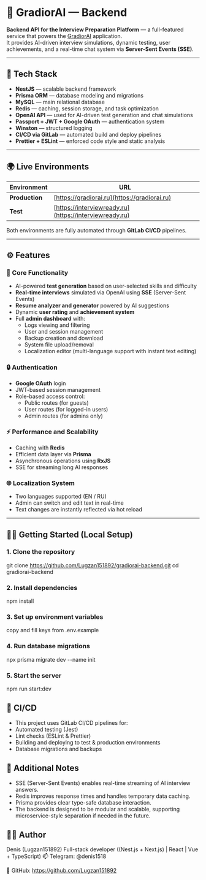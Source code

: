 # 🧠 GradiorAI — Backend

**Backend API for the Interview Preparation Platform** — a full-featured service that powers the [GradiorAI](https://gradiorai.ru/) application.  
It provides AI-driven interview simulations, dynamic testing, user achievements, and a real-time chat system via **Server-Sent Events (SSE)**.

---

## 🚀 Tech Stack

- **NestJS** — scalable backend framework  
- **Prisma ORM** — database modeling and migrations  
- **MySQL** — main relational database  
- **Redis** — caching, session storage, and task optimization  
- **OpenAI API** — used for AI-driven test generation and chat simulations  
- **Passport + JWT + Google OAuth** — authentication system  
- **Winston** — structured logging  
- **CI/CD via GitLab** — automated build and deploy pipelines  
- **Prettier + ESLint** — enforced code style and static analysis

---

## 🌍 Live Environments

| Environment | URL |
|--------------|-----|
| **Production** | [https://gradiorai.ru](https://gradiorai.ru) |
| **Test** | [https://interviewready.ru](https://interviewready.ru) |

Both environments are fully automated through **GitLab CI/CD** pipelines.

---

## ⚙️ Features

### 🧩 Core Functionality
- AI-powered **test generation** based on user-selected skills and difficulty  
- **Real-time interviews** simulated via OpenAI using **SSE** (Server-Sent Events)  
- **Resume analyzer and generator** powered by AI suggestions  
- Dynamic **user rating** and **achievement system**  
- Full **admin dashboard** with:
  - Logs viewing and filtering  
  - User and session management  
  - Backup creation and download  
  - System file upload/removal  
  - Localization editor (multi-language support with instant text editing)

### 🔒 Authentication
- **Google OAuth** login  
- JWT-based session management  
- Role-based access control:
  - Public routes (for guests)
  - User routes (for logged-in users)
  - Admin routes (for admins only)

### ⚡ Performance and Scalability
- Caching with **Redis**  
- Efficient data layer via **Prisma**  
- Asynchronous operations using **RxJS**  
- SSE for streaming long AI responses

### 🌐 Localization System
- Two languages supported (EN / RU)  
- Admin can switch and edit text in real-time  
- Text changes are instantly reflected via hot reload

---

## 🧑‍💻 Getting Started (Local Setup)

### 1. Clone the repository

git clone https://github.com/Lugzan151892/gradiorai-backend.git
cd gradiorai-backend

### 2. Install dependencies

npm install

### 3. Set up environment variables

copy and fill keys from .env.example

### 4. Run database migrations

npx prisma migrate dev --name init

### 5. Start the server

npm run start:dev

## 🔄 CI/CD

- This project uses GitLab CI/CD pipelines for:
- Automated testing (Jest)
- Lint checks (ESLint & Prettier)
- Building and deploying to test & production environments
- Database migrations and backups

## 🧩 Additional Notes

- SSE (Server-Sent Events) enables real-time streaming of AI interview answers.
- Redis improves response times and handles temporary data caching.
- Prisma provides clear type-safe database interaction.
- The backend is designed to be modular and scalable, supporting microservice-style separation if needed in the future.

## 🧑‍💻 Author
Denis (Lugzan151892)
Full-stack developer ((Nest.js + Next.js) | React | Vue + TypeScript)
📫 Telegram: @denis1518

🔗 GitHub: https://github.com/Lugzan151892
